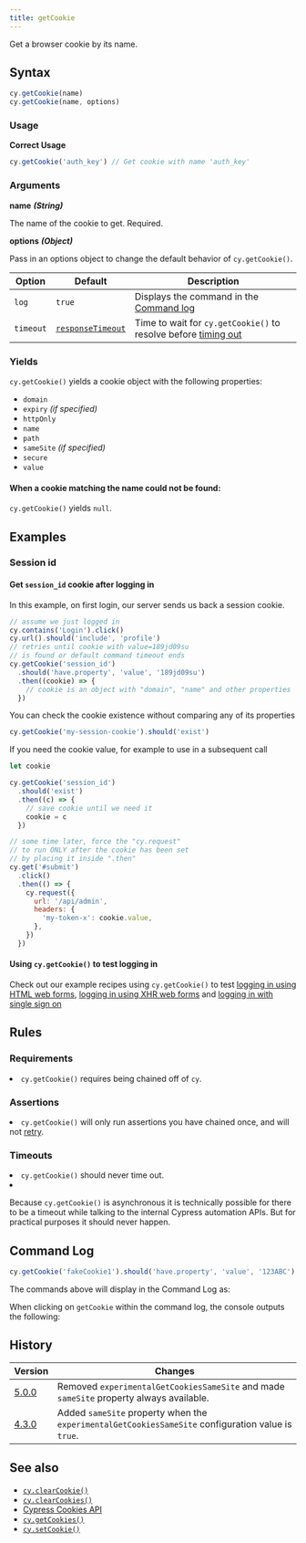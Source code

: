 ```yaml
---
title: getCookie
---
```


Get a browser cookie by its name.

## Syntax

```javascript
cy.getCookie(name)
cy.getCookie(name, options)
```

### Usage

**<Icon name="check-circle" color="green"></Icon> Correct Usage**

```javascript
cy.getCookie('auth_key') // Get cookie with name 'auth_key'
```

### Arguments

**<Icon name="angle-right"></Icon> name** **_(String)_**

The name of the cookie to get. Required.

**<Icon name="angle-right"></Icon> options** **_(Object)_**

Pass in an options object to change the default behavior of `cy.getCookie()`.

| Option    | Default                                                        | Description                                                                              |
| --------- | -------------------------------------------------------------- | ---------------------------------------------------------------------------------------- |
| `log`     | `true`                                                         | Displays the command in the [Command log](/guides/core-concepts/test-runner#Command-Log) |
| `timeout` | [`responseTimeout`](/guides/references/configuration#Timeouts) | Time to wait for `cy.getCookie()` to resolve before [timing out](#Timeouts)              |

### Yields [<Icon name="question-circle"/>](introduction-to-cypress#Subject-Management)

`cy.getCookie()` yields a cookie object with the following properties:

- `domain`
- `expiry` _(if specified)_
- `httpOnly`
- `name`
- `path`
- `sameSite` _(if specified)_
- `secure`
- `value`

#### When a cookie matching the name could not be found:

`cy.getCookie()` yields `null`.

## Examples

### Session id

#### Get `session_id` cookie after logging in

In this example, on first login, our server sends us back a session cookie.

```javascript
// assume we just logged in
cy.contains('Login').click()
cy.url().should('include', 'profile')
// retries until cookie with value=189jd09su
// is found or default command timeout ends
cy.getCookie('session_id')
  .should('have.property', 'value', '189jd09su')
  .then((cookie) => {
    // cookie is an object with "domain", "name" and other properties
  })
```

You can check the cookie existence without comparing any of its properties

```javascript
cy.getCookie('my-session-cookie').should('exist')
```

If you need the cookie value, for example to use in a subsequent call

```js
let cookie

cy.getCookie('session_id')
  .should('exist')
  .then((c) => {
    // save cookie until we need it
    cookie = c
  })

// some time later, force the "cy.request"
// to run ONLY after the cookie has been set
// by placing it inside ".then"
cy.get('#submit')
  .click()
  .then(() => {
    cy.request({
      url: '/api/admin',
      headers: {
        'my-token-x': cookie.value,
      },
    })
  })
```

#### Using `cy.getCookie()` to test logging in

<Alert type="info">

Check out our example recipes using `cy.getCookie()` to test [logging in using HTML web forms](/examples/examples/recipes#Logging-In), [logging in using XHR web forms](/examples/examples/recipes#Logging-In) and [logging in with single sign on](/examples/examples/recipes#Logging-In)

</Alert>

## Rules

### Requirements [<Icon name="question-circle"/>](introduction-to-cypress#Chains-of-Commands)

<List><li>`cy.getCookie()` requires being chained off of `cy`.</li></List>

### Assertions [<Icon name="question-circle"/>](introduction-to-cypress#Assertions)

<List><li>`cy.getCookie()` will only run assertions you have chained once, and will not [retry](/guides/core-concepts/retry-ability).</li></List>

### Timeouts [<Icon name="question-circle"/>](introduction-to-cypress#Timeouts)

<List><li>`cy.getCookie()` should never time out.</li><li><Alert type="warning">

Because `cy.getCookie()` is asynchronous it is technically possible for there to be a timeout while talking to the internal Cypress automation APIs. But for practical purposes it should never happen.

</Alert></li></List>

## Command Log

```javascript
cy.getCookie('fakeCookie1').should('have.property', 'value', '123ABC')
```

The commands above will display in the Command Log as:

<DocsImage src="/img/api/getcookie/get-browser-cookie-and-make-assertions-about-object.png" alt="Command Log getcookie" ></DocsImage>

When clicking on `getCookie` within the command log, the console outputs the following:

<DocsImage src="/img/api/getcookie/inspect-cookie-object-properties-in-console.png" alt="Console Log getcookie" ></DocsImage>

## History

| Version                                     | Changes                                                                                            |
| ------------------------------------------- | -------------------------------------------------------------------------------------------------- |
| [5.0.0](/guides/references/changelog#5-0-0) | Removed `experimentalGetCookiesSameSite` and made `sameSite` property always available.            |
| [4.3.0](/guides/references/changelog#4-3-0) | Added `sameSite` property when the `experimentalGetCookiesSameSite` configuration value is `true`. |

## See also

- [`cy.clearCookie()`](/api/commands/clearcookie)
- [`cy.clearCookies()`](/api/commands/clearcookies)
- [Cypress Cookies API](/api/cypress-api/cookies)
- [`cy.getCookies()`](/api/commands/getcookies)
- [`cy.setCookie()`](/api/commands/setcookie)
